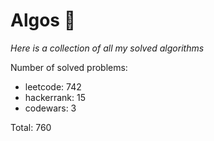 # Algos 🏯

_Here is a collection of all my solved algorithms_

Number of solved problems:
- leetcode: 742
- hackerrank: 15
- codewars: 3

Total: 760

